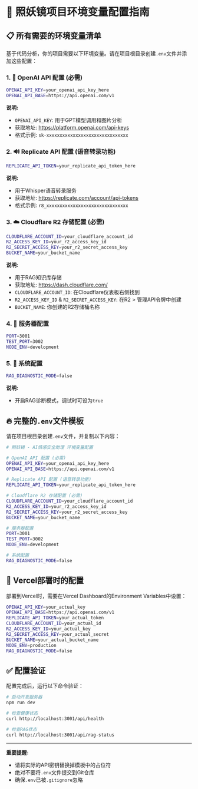 # 🔐 照妖镜项目环境变量配置指南

## 📋 所有需要的环境变量清单

基于代码分析，你的项目需要以下环境变量。请在项目根目录创建`.env`文件并添加这些配置：

### 1. 🤖 OpenAI API 配置 (必需)
```bash
OPENAI_API_KEY=your_openai_api_key_here
OPENAI_API_BASE=https://api.openai.com/v1
```

**说明:**
- `OPENAI_API_KEY`: 用于GPT模型调用和图片分析
- 获取地址: https://platform.openai.com/api-keys
- 格式示例: `sk-xxxxxxxxxxxxxxxxxxxxxxxxxxxxxxx`

### 2. 🔊 Replicate API 配置 (语音转录功能)
```bash
REPLICATE_API_TOKEN=your_replicate_api_token_here
```

**说明:**
- 用于Whisper语音转录服务
- 获取地址: https://replicate.com/account/api-tokens
- 格式示例: `r8_xxxxxxxxxxxxxxxxxxxxxxxxxxxxxxx`

### 3. ☁️ Cloudflare R2 存储配置 (必需)
```bash
CLOUDFLARE_ACCOUNT_ID=your_cloudflare_account_id
R2_ACCESS_KEY_ID=your_r2_access_key_id
R2_SECRET_ACCESS_KEY=your_r2_secret_access_key
BUCKET_NAME=your_bucket_name
```

**说明:**
- 用于RAG知识库存储
- 获取地址: https://dash.cloudflare.com/
- `CLOUDFLARE_ACCOUNT_ID`: 在Cloudflare仪表板右侧找到
- `R2_ACCESS_KEY_ID` & `R2_SECRET_ACCESS_KEY`: 在R2 > 管理API令牌中创建
- `BUCKET_NAME`: 你创建的R2存储桶名称

### 4. 🚀 服务器配置
```bash
PORT=3001
TEST_PORT=3002
NODE_ENV=development
```

### 5. 🔧 系统配置
```bash
RAG_DIAGNOSTIC_MODE=false
```

**说明:**
- 开启RAG诊断模式，调试时可设为`true`

## 🔥 完整的`.env`文件模板

请在项目根目录创建`.env`文件，并复制以下内容：

```bash
# 照妖镜 - AI情感安全助理 环境变量配置

# OpenAI API 配置 (必需)
OPENAI_API_KEY=your_openai_api_key_here
OPENAI_API_BASE=https://api.openai.com/v1

# Replicate API 配置 (语音转录功能)
REPLICATE_API_TOKEN=your_replicate_api_token_here

# Cloudflare R2 存储配置 (必需)
CLOUDFLARE_ACCOUNT_ID=your_cloudflare_account_id
R2_ACCESS_KEY_ID=your_r2_access_key_id
R2_SECRET_ACCESS_KEY=your_r2_secret_access_key
BUCKET_NAME=your_bucket_name

# 服务器配置
PORT=3001
TEST_PORT=3002
NODE_ENV=development

# 系统配置
RAG_DIAGNOSTIC_MODE=false
```

## 🚀 Vercel部署时的配置

部署到Vercel时，需要在Vercel Dashboard的Environment Variables中设置：

```bash
OPENAI_API_KEY=your_actual_key
OPENAI_API_BASE=https://api.openai.com/v1
REPLICATE_API_TOKEN=your_actual_token
CLOUDFLARE_ACCOUNT_ID=your_actual_id
R2_ACCESS_KEY_ID=your_actual_key
R2_SECRET_ACCESS_KEY=your_actual_secret
BUCKET_NAME=your_actual_bucket_name
NODE_ENV=production
RAG_DIAGNOSTIC_MODE=false
```

## ✅ 配置验证

配置完成后，运行以下命令验证：

```bash
# 启动开发服务器
npm run dev

# 检查健康状态
curl http://localhost:3001/api/health

# 检查RAG状态  
curl http://localhost:3001/api/rag-status
```

---
**重要提醒:** 
- 请将实际的API密钥替换掉模板中的占位符
- 绝对不要将`.env`文件提交到Git仓库
- 确保`.env`已被`.gitignore`忽略 